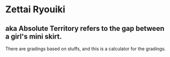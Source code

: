 # Zettai Ryouiki
## aka Absolute Territory refers to the gap between a girl's mini skirt.

There are gradings based on stuffs, 
and this is a calculator for the gradings.